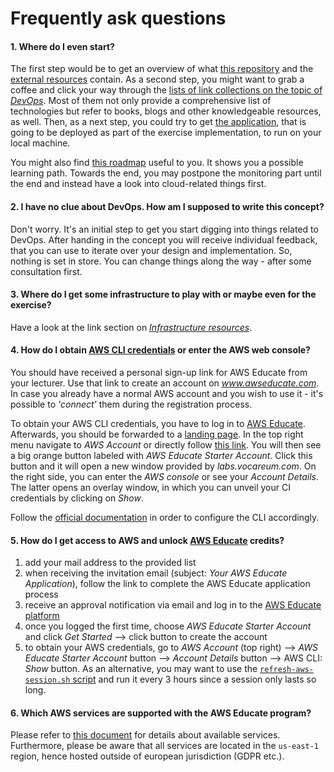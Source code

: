 Frequently ask questions
========================


#### 1. Where do I even start?

The first step would be to get an overview of what [this repository](./README.md#table-of-contents) and the
[external resources](./README.md#external-resources) contain. As a second step, you might want to grab a coffee
and click your way through the [lists of link collections on the topic of *DevOps*](./links.md#devops). Most of
them not only provide a comprehensive list of technologies but refer to books, blogs and other 
knowledgeable resources, as well. Then, as a next step, you could try to get
[the application](https://github.com/lucendio/lecture-devops-app), that is going to be deployed as part of the exercise
implementation, to run on your local machine.

You might also find [this roadmap](https://roadmap.sh/devops) useful to you. It shows you a possible learning path. 
Towards the end, you may postpone the monitoring part until the end and instead have a look into cloud-related things
first.


#### 2. I have no clue about DevOps. How am I supposed to write this concept?

Don't worry. It's an initial step to get you start digging into things related to DevOps. After handing in the
concept you will receive individual feedback, that you can use to iterate over your design and implementation. So,
nothing is set in store. You can change things along the way - after some consultation first.


#### 3. Where do I get some infrastructure to play with or maybe even for the exercise?

Have a look at the link section on [*Infrastructure resources*](./links.md#infrastructure-resources).


#### 4. How do I obtain [AWS CLI credentials](https://docs.aws.amazon.com/cli/latest/userguide/cli-configure-files.html) or enter the AWS web console?

You should have received a personal sign-up link for AWS Educate from your lecturer. Use that link to create an account
on *www.awseducate.com*. In case you already have a normal AWS account and you wish to use it - it's possible to
*'connect'* them during the registration process. 
 
To obtain your AWS CLI credentials, you have to log in to
[AWS Educate](https://www.awseducate.com/signin/SiteLogin). Afterwards, you should be forwarded to a 
[landing page](https://www.awseducate.com/educator/s/). In the top right menu navigate to *AWS Account* or directly
follow [this link](https://www.awseducate.com/educator/s/awssite). You will then see a big orange button labeled with
*AWS Educate Starter Account*. Click this button and it will open a new window provided by *labs.vocareum.com*. On the
right side, you can enter the *AWS console* or see your *Account Details*. The latter opens an overlay window, in which
you can unveil your CI credentials by clicking on *Show*.

Follow the [official documentation](https://docs.aws.amazon.com/cli/latest/userguide/cli-configure-files.html) in order
to configure the CLI accordingly. 


#### 5. How do I get access to AWS and unlock [AWS Educate](https://aws.amazon.com/education/awseducate/) credits?

1. add your mail address to the provided list
2. when receiving the invitation email (subject: *Your AWS Educate Application*), follow the link to complete the AWS
   Educate application process
3. receive an approval notification via email and log in to the [AWS Educate platform](https://www.awseducate.com/signin/SiteLogin)
4. once you logged the first time, choose *AWS Educate Starter Account* and click *Get Started* --> click button to
   create the account
5. to obtain your AWS credentials, go to *AWS Account* (top right) --> *AWS Educate Starter Account* button --> 
   *Account Details* button --> AWS CLI: *Show* button. As an alternative, you may want to use the 
   [`refresh-aws-session.sh` script](https://github.com/lucendio/lecture-devops-code/blob/master/hack/refresh-aws-session.sh)
   and run it every 3 hours since a session only lasts so long.


#### 6. Which AWS services are supported with the AWS Educate program?

Please refer to [this document](https://s3.amazonaws.com/awseducate-starter-account-services/AWS_Educate_Starter_Accounts_and_AWS_Services.pdf)
for details about available services. Furthermore, please be aware that all services are located in the `us-east-1`
region, hence hosted outside of european jurisdiction (GDPR etc.).
